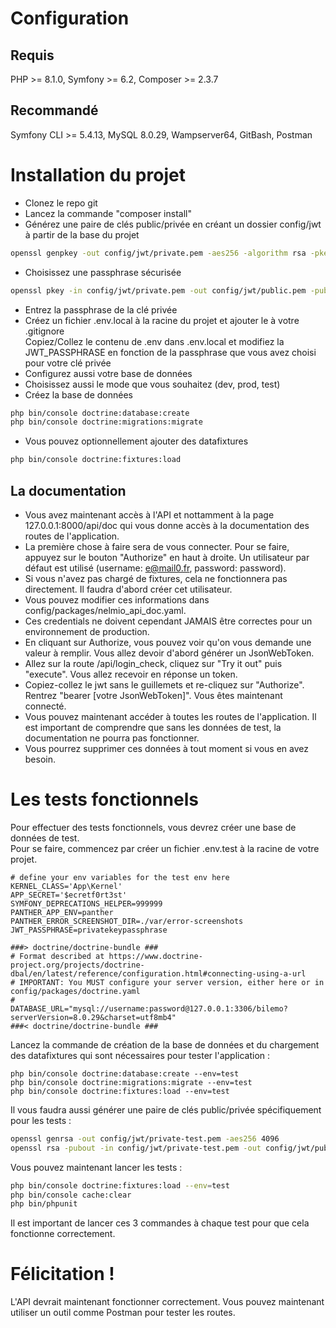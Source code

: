 # Configuration
## Requis
PHP >= 8.1.0, Symfony >= 6.2, Composer >= 2.3.7
## Recommandé 
Symfony CLI >= 5.4.13, MySQL 8.0.29, Wampserver64, GitBash, Postman
# Installation du projet  
- Clonez le repo git 
- Lancez la commande "composer install"
- Générez une paire de clés public/privée en créant un dossier config/jwt à partir de la base du projet
```bash
openssl genpkey -out config/jwt/private.pem -aes256 -algorithm rsa -pkeyopt rsa_keygen_bits:4096
```
- Choisissez une passphrase sécurisée  
```bash
openssl pkey -in config/jwt/private.pem -out config/jwt/public.pem -pubout
```
- Entrez la passphrase de la clé privée  
- Créez un fichier .env.local à la racine du projet et ajouter le à votre .gitignore  
Copiez/Collez le contenu de .env dans .env.local et modifiez la JWT_PASSPHRASE en fonction de la passphrase que vous avez choisi pour votre clé privée  
- Configurez aussi votre base de données  
- Choisissez aussi le mode que vous souhaitez (dev, prod, test)  
- Créez la base de données  
```bash
php bin/console doctrine:database:create
php bin/console doctrine:migrations:migrate
```
- Vous pouvez optionnellement ajouter des datafixtures  
```bash
php bin/console doctrine:fixtures:load
```
## La documentation
- Vous avez maintenant accès à l'API et nottamment à la page 127.0.0.1:8000/api/doc qui vous donne accès à la documentation des routes de l'application.
- La première chose à faire sera de vous connecter. Pour se faire, appuyez sur le bouton "Authorize" en haut à droite. Un utilisateur par défaut est utilisé (username: e@mail0.fr, password: password). 
- Si vous n'avez pas chargé de fixtures, cela ne fonctionnera pas directement. Il faudra d'abord créer cet utilisateur. 
- Vous pouvez modifier ces informations dans config/packages/nelmio_api_doc.yaml.  
- Ces credentials ne doivent cependant JAMAIS être correctes pour un environnement de production. 
- En cliquant sur Authorize, vous pouvez voir qu'on vous demande une valeur à remplir. Vous allez devoir d'abord générer un JsonWebToken. 
- Allez sur la route /api/login_check, cliquez sur "Try it out" puis "execute". Vous allez recevoir en réponse un token. 
- Copiez-collez le jwt sans le guillemets et re-cliquez sur "Authorize". Rentrez "bearer [votre JsonWebToken]". Vous êtes maintenant connecté. 
- Vous pouvez maintenant accéder à toutes les routes de l'application. Il est important de comprendre que sans les données de test, la documentation ne pourra pas fonctionner. 
- Vous pourrez supprimer ces données à tout moment si vous en avez besoin.  
# Les tests fonctionnels  
Pour effectuer des tests fonctionnels, vous devrez créer une base de données de test.  
Pour se faire, commencez par créer un fichier .env.test à la racine de votre projet.  
```
# define your env variables for the test env here
KERNEL_CLASS='App\Kernel'
APP_SECRET='$ecretf0rt3st'
SYMFONY_DEPRECATIONS_HELPER=999999
PANTHER_APP_ENV=panther
PANTHER_ERROR_SCREENSHOT_DIR=./var/error-screenshots
JWT_PASSPHRASE=privatekeypassphrase

###> doctrine/doctrine-bundle ###
# Format described at https://www.doctrine-project.org/projects/doctrine-dbal/en/latest/reference/configuration.html#connecting-using-a-url
# IMPORTANT: You MUST configure your server version, either here or in config/packages/doctrine.yaml
#
DATABASE_URL="mysql://username:password@127.0.0.1:3306/bilemo?serverVersion=8.0.29&charset=utf8mb4"
###< doctrine/doctrine-bundle ###
```
Lancez la commande de création de la base de données et du chargement des datafixtures qui sont nécessaires pour tester l'application :  
```
php bin/console doctrine:database:create --env=test
php bin/console doctrine:migrations:migrate --env=test
php bin/console doctrine:fixtures:load --env=test
```
Il vous faudra aussi générer une paire de clés public/privée spécifiquement pour les tests :  
```bash
openssl genrsa -out config/jwt/private-test.pem -aes256 4096
openssl rsa -pubout -in config/jwt/private-test.pem -out config/jwt/public-test.pem
```
Vous pouvez maintenant lancer les tests :  
```bash
php bin/console doctrine:fixtures:load --env=test
php bin/console cache:clear
php bin/phpunit
```
Il est important de lancer ces 3 commandes à chaque test pour que cela fonctionne correctement. 
# Félicitation !  
L'API devrait maintenant fonctionner correctement. Vous pouvez maintenant utiliser un outil comme Postman pour tester les routes.  
